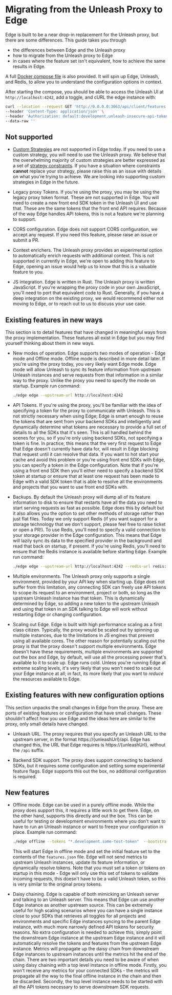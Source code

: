 # Migrating from the Unleash Proxy to Edge

Edge is built to be a near drop-in replacement for the Unleash proxy, but there are some differences. This guide takes you through
- the differences between Edge and the Unleash proxy
- how to migrate from the Unleash proxy to Edge
- in cases where the feature set isn't equivalent, how to achieve the same results in Edge.

A full [Docker compose file](./examples/docker-compose.yml) is also provided. It will spin up Edge, Unleash, and Redis, to allow you to understand the configuration options in context.

After starting the compose, you should be able to access the Unleash UI at `http://localhost:4242`, add a toggle, and cURL the edge instance with:

``` sh
curl --location --request GET 'http://0.0.0.0:3063/api/client/features' \
--header 'Content-Type: application/json' \
--header 'Authorization: default:development.unleash-insecure-api-token' \
--data-raw ''
```

## Not supported

- [Custom Strategies](https://docs.getunleash.io/reference/custom-activation-strategies) are not supported in Edge today. If you need to use a custom strategy, you will need to use the Unleash proxy. We believe that the overwhelming majority of custom strategies are better expressed as a set of [strategy constraints](https://docs.getunleash.io/reference/strategy-constraints). If you have a situation where constraints **cannot** replace your strategy, please raise this as an issue with details on what you're trying to achieve. We are looking into supporting custom strategies in Edge in the future.

- Legacy proxy Tokens. If you're using the proxy, you may be using the legacy proxy token format. These are not supported in Edge. You will need to create a new front end SDK token in the Unleash UI and use that. These are the same tokens that the front end API requires. Because of the way Edge handles API tokens, this is not a feature we're planning to support.

- CORS configuration. Edge does not support CORS configuration, we accept any request. If you need this feature, please raise an issue or submit a PR.

- Context enrichers. The Unleash proxy provides an experimental option to automatically enrich requests with additional context. This is not supported in currently in Edge, we're open to adding this feature to Edge, opening an issue would help us to know that this is a valuable feature to you.

- JS integration. Edge is written in Rust. The Unleash proxy is written JavaScript. If you're wrapping the proxy code in your own JavaScript, you'll need to port that equivalent code to Rust. Generally, if you have a deep integration on the existing proxy, we would recommend either not moving to Edge, or to reach out to us to discuss your use case.


## Existing features in new ways

This section is to detail features that have changed in meaningful ways from the proxy implementation. These features all exist in Edge but you may find yourself thinking about them in new ways.

- New modes of operation. Edge supports two modes of operation - Edge mode and Offline mode. Offline mode is described in more detail later. If you're using the proxy today, you very likely want Edge mode. Edge mode will allow Unleash to sync its feature information from upstream Unleash instances and serve requests from that information in a similar way to the proxy. Unlike the proxy you need to specify the mode on startup. Example run command:

    ``` sh
    ./edge edge --upstream-url http://localhost:4242
    ```

- API Tokens. If you're using the proxy, you'll be familiar with the idea of specifying a token for the proxy to communicate with Unleash. This is not strictly necessary when using Edge; Edge is smart enough to reuse the tokens that are sent from your backend SDKs and intelligently and dynamically determine what tokens are necessary to provide a full set of details to all the SDKs that it's seen. This is all handled behind the scenes for you, so if you're only using backend SDKs, not specifying a token is fine. In practice, this means that the very first request to Edge that Edge doesn't currently have data for, will result in Edge blocking that request until it can resolve that data. If you want to hot start your cache and avoid this problem or you're using front end SDKs with Edge, you can specify a token in the Edge configuration. Note that if you're using a front end SDK then you'll either need to specify a backend SDK token at startup or ensure that at least one request has been made to Edge with a valid SDK token that is able to resolve all the environments and projects that you want to use front end SDKs with.


- Backups. By default the Unleash proxy will dump all of its feature information to disk to ensure that restarts have all the data you need to start serving requests as fast as possible. Edge does this by default but it also allows you the option to set other methods of storage rather than just flat files. Today we only support Redis (if you want support for a storage technology that we don't support, please feel free to raise ticket or open a PR!). To use Redis, you'll need to specify a valid connection to your storage provider in the Edge configuration. This means that Edge will lazily sync its data to the specified provider in the background and read that back on startup, if present. If you're using Redis, you'll need to ensure that the Redis instance is available before starting Edge. Example run command:

    ``` sh
    ./edge edge --upstream-url http://localhost:4242 --redis-url redis://localhost:6379

    ```

- Multiple environments. The Unleash proxy only supports a single environment, provided by your API key when starting up. Edge does not suffer from this limitation, any connecting SDK can freely use API tokens to scope its request to an environment, project or both, so long as the upstream Unleash instance has that token. This is dynamically determined by Edge, so adding a new token to the upstream Unleash and using that token in an SDK talking to Edge will work without restarting Edge or changing configuration.

- Scaling out Edge. Edge is built with high performance scaling as a first class citizen. Typically, the proxy would be scaled out by spinning up multiple instances, due to the limitations in JS engines that prevent using all available cores. The other reason for potentially scaling out the proxy is that the proxy doesn't support multiple environments. Edge doesn't have these requirements, multiple environments are supported out the box and Edge, by default, will use all the processing power that's available to it to scale up. Edge runs cold. Unless you're running Edge at extreme scaling levels, it's very likely that you won't need to scale out your Edge instance at all; in fact, its more likely that you want to _reduce_ the resources available to Edge.


## Existing features with new configuration options

This section unpacks the small changes in Edge from the proxy. These are ports of existing features or configuration that have small changes. These shouldn't affect how you use Edge and the ideas here are similar to the proxy, only small details have changed.

- Unleash URL. The proxy requires that you specify an Unleash URL to the upstream server, in the format https://{unleashUrl}/api. Edge has changed this, the URL that Edge requires is https://{unleashUrl}, without the `/api` suffix.

- Backend SDK support. The proxy does support connecting to backend SDKs, but it requires some configuration and setting some experimental feature flags. Edge supports this out the box, no additional configuration is required.


## New features

- Offline mode. Edge can be used in a purely offline mode. While the proxy does support this, it requires a little work to get there. Edge, on the other hand, supports this directly and out the box. This can be useful for testing or development environments where you don't want to have to run an Unleash instance or want to freeze your configuration in place. Example run command:

    ``` sh
    ./edge offline --tokens "*.development.some-test-token"  --bootstrap-file ./examples/features.json
    ```

    This will start Edge in offline mode and set the initial feature set to the contents of the `features.json` file. Edge will not send metrics to upstream Unleash instances, update its feature information, or dynamically resolve tokens. Note that you must set a token or tokens on startup in this mode - Edge will only use this set of tokens to validate incoming requests, this doesn't have to be a valid Unleash token, so this is very similar to the original proxy tokens.

- Daisy chaining. Edge is capable of both mimicking an Unleash server and talking to an Unleash server. This means that Edge can use another Edge instance as another upstream source. This can be extremely useful for high scaling scenarios where you can have a single instance close to your SDKs that retrieves all toggles for all projects and environments and specific Edge instances syncing to the parent Edge instance, with much more narrowly defined API tokens for security reasons. No extra configuration is needed to achieve this, simply point the downstream Edge instance at the upstream Edge instance and it will automatically resolve the tokens and features from the upstream Edge instance. Metrics will propagate up the daisy chain from downstream Edge instances to upstream instances until the metrics hit the end of the chain. There are two important details you need to be aware of when using daisy chaining with a top level instance in offline mode. Firstly, you won't receive any metrics for your connected SDKs - the metrics will propagate all the way to the final offline instance in the chain and then be discarded. Secondly, the top level instance needs to be started with all the API tokens necessary to serve downstream SDK requests.
